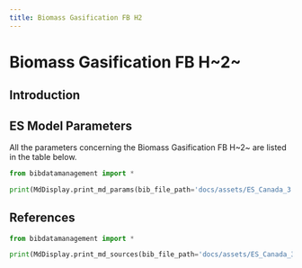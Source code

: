 ```yaml
---
title: Biomass Gasification FB H2
---
```


# Biomass Gasification FB H~2~

## Introduction

## ES Model Parameters

All the parameters concerning the Biomass Gasification FB H~2~ are listed
in the table below.

```python exec="on"
from bibdatamanagement import *

print(MdDisplay.print_md_params(bib_file_path='docs/assets/ES_Canada_3.bib', filter_entry='BIOMASS_GAS_FB_H2'))
```

## References

```python exec="on"
from bibdatamanagement import *

print(MdDisplay.print_md_sources(bib_file_path='docs/assets/ES_Canada_3.bib', filter_entry='BIOMASS_GAS_FB_H2'))
```
